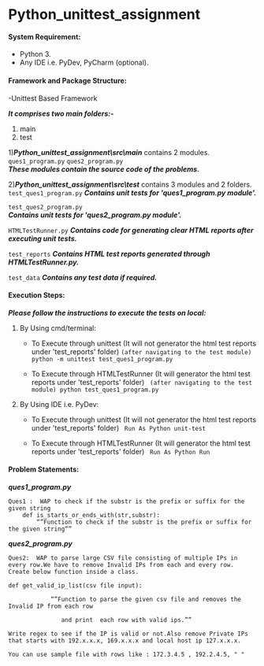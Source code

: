 # Python_unittest_assignment

#### System Requirement:

* Python 3.
* Any IDE i.e. PyDev, PyCharm (optional).

#### Framework and Package Structure:
  -Unittest Based Framework
  
  ***It comprises two main folders:-***
  1) main
  2) test
  
  
1)***Python_unittest_assignment\src\main*** contains 2 modules.
  ``` ques1_program.py ``` 
  ``` ques2_program.py ```   
  ***These modules contain the source code of the problems.***  
  
2)***Python_unittest_assignment\src\test*** contains 3 modules and 2 folders.
  ``` test_ques1_program.py ``` 
  ***Contains unit tests for 'ques1_program.py module'.*** 
  
  ``` test_ques2_program.py ```  
  ***Contains unit tests for 'ques2_program.py module'.***
  
  ``` HTMLTestRunner.py ```
  ***Contains code for generating clear HTML reports after executing unit tests.***
  
  ``` test_reports ```
  ***Contains HTML test reports generated through HTMLTestRunner.py.***
  
  ``` test_data ``` 
  ***Contains any test data if required.***  
  
  

#### Execution Steps:
***Please follow the instructions to execute the tests on local:***

1. By Using cmd/terminal:
   - To Execute through unittest (It will not generator the html test reports under 'test_reports' folder)
	```(after navigating to the test module) python -m unittest test_ques1_program.py```
	
   - To Execute through HTMLTestRunner (It will generator the html test reports under 'test_reports' folder)
    ``` (after navigating to the test module) python test_ques1_program.py``` 

	
2. By Using IDE i.e. PyDev:
   - To Execute through unittest (It will not generator the html test reports under 'test_reports' folder)
	``` Run As Python unit-test```
	
   - To Execute through HTMLTestRunner (It will generator the html test reports under 'test_reports' folder)
    ``` Run As Python Run``` 


#### Problem Statements:	

***ques1_program.py*** 
```
Ques1 :  WAP to check if the substr is the prefix or suffix for the given string
    def is_starts_or_ends_with(str,substr):
        “”Function to check if the substr is the prefix or suffix for the given string“”
```

***ques2_program.py*** 
```
Ques2:  WAP to parse large CSV file consisting of multiple IPs in every row.We have to remove Invalid IPs from each and every row.
Create below function inside a class.

def get_valid_ip_list(csv file input):

            “”Function to parse the given csv file and removes the Invalid IP from each row 

               and print  each row with valid ips.””

Write regex to see if the IP is valid or not.Also remove Private IPs that starts with 192.x.x.x, 169.x.x.x and local host ip 127.x.x.x.

You can use sample file with rows like : 172.3.4.5 , 192.2.4.5, " "
```
